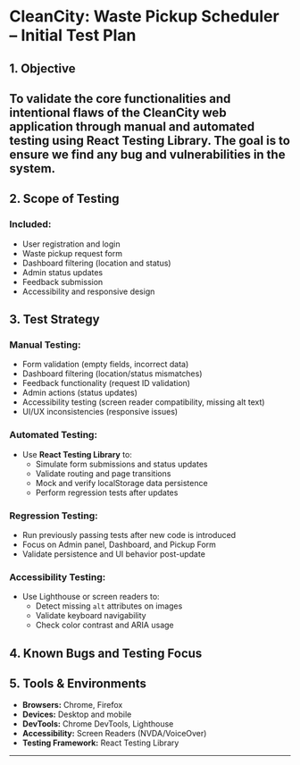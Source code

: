 # CleanCity: Waste Pickup Scheduler – Initial Test Plan

## 1. Objective
To validate the core functionalities and intentional flaws of the CleanCity web application through manual and automated testing using React Testing Library. The goal is to ensure we find any bug and vulnerabilities in the system.
---

## 2. Scope of Testing

### Included:
- User registration and login
- Waste pickup request form
- Dashboard filtering (location and status)
- Admin status updates
- Feedback submission
- Accessibility and responsive design


## 3. Test Strategy

### Manual Testing:
- Form validation (empty fields, incorrect data)
- Dashboard filtering (location/status mismatches)
- Feedback functionality (request ID validation)
- Admin actions (status updates)
- Accessibility testing (screen reader compatibility, missing alt text)
- UI/UX inconsistencies (responsive issues)

### Automated Testing:
- Use **React Testing Library** to:
  - Simulate form submissions and status updates
  - Validate routing and page transitions
  - Mock and verify localStorage data persistence
  - Perform regression tests after updates

### Regression Testing:
- Run previously passing tests after new code is introduced
- Focus on Admin panel, Dashboard, and Pickup Form
- Validate persistence and UI behavior post-update
  
### Accessibility Testing:
- Use Lighthouse or screen readers to:
  - Detect missing `alt` attributes on images
  - Validate keyboard navigability
  - Check color contrast and ARIA usage

## 4. Known Bugs and Testing Focus

## 5. Tools & Environments

- **Browsers:** Chrome, Firefox
- **Devices:** Desktop and mobile
- **DevTools:** Chrome DevTools, Lighthouse
- **Accessibility:** Screen Readers (NVDA/VoiceOver)
- **Testing Framework:** React Testing Library

---
